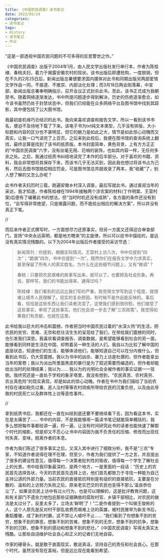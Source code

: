 ```yaml
---
title: 《中国农民调查》读书笔记
date: 2022/05/24
categories:
- 读书笔记
tags: 
- History
- 读书笔记
- 作业
---
```


“这是一部透视中国农民问题的不可多得的反思警世之作。”

《中国农民调查》出版于2004年1月，由人民文学出版社发行单行本，作者为陈桂棣、春桃夫妇，着力于揭露安徽农村的现状。该书出版后即遭抢购，一度脱销，但在不久的2月25日后，新闻出版总署便要求国内媒体对此书和同期出版另两部爱情文学作品一同，不报道、不推崇、内部淡化处理；而3月18日两会刚落幕，中宣部、新闻出版总署奉明确指示，召开会议正式封杀此书。至此，该书正式成为我朝禁书。随着网络逐渐发达，书中所提问题逐步得到解决，历史的伤疤逐渐愈合，如今该书虽然仍处于封禁状态中，但我们已经能在众多网络平台及图书馆中找到其踪影，其中便包括了公大图书馆。

<!-- more -->

我最初是机缘巧合结识的此书。我向来喜欢调查和报告文学，所以一看到该书书名，便迫不及待地下载了下来。该电子书为txt纯文本类型，几乎没有排版，大小标题和内容的区分也不甚明显，但它的魅力是如此之大，情节是如此惊心动魄而又真实，让我一口气读完了上百页。之后来到此校后，我便在图书馆的查询系统上翻找，最终总算是找到了该书的纸质版。本书封面简单，黄色背景，上有方方正正的“中国农民调查”六字，没有丝毫无用、花哨的装饰，也如其内容一样，无任何多余之处。之后，我通过纸质书纠结地读完了本作的后半部分。对于喜欢的书籍、资料，我会非常想将其保存下来，而该书几乎无法买到，因此我也想过将该书占为己有，然后去图书馆赔偿相应罚金，可是图书馆总共就收录了两本，我“收藏”了，别人想了解的又怎么办呢？

此书作者夫妇历时三载，跑遍安徽乡村深入调查，最后写就此书。通过查阅当年的采访，我才知道，作者陈桂棣在1994年接触两个涉农案的材料(丁作明案、王营村案)后便有了编著此书的想法，但“当时时机还没有成熟”，各方面的条件还没有到位，“会写得非常绝望，只是揭露问题，而不能给出相应的解决方案”，所以并没有真正下笔。



//

而后来作者正式撰写时，一方面想尽力还原事实，但另一方面又还得迎合审查部门，宣扬“中央永远英明，都是地方瞎来”的主旋律，所以可以说书中描绘的，是远没有真实情况残酷的。以下为2004年出版后作者接受的采访节选：


> 新闻周刊：你提到，根据实际情况，王营村上访八次，书中仅提到“四次”；“跪旗”四次，书中仅提到“一次”。既然你们在报告文学中力求真实，甚至保留了所有人的真实姓名，为什么在这些细节问题上，又有“微调”？
> 
> 春桃：只要把农民艰难的故事写出来，就可以了。也要顾及社会形象。再说，那样写，我们的书能出得来、通得过吗？
> 
> 陈桂棣：我们看到的远远比我们写的严重。我觉得文学写到这个程度，就很难让城市人民理解了。现实的复杂原因，有时候不是作品能反映的。事后看，恰恰是这些东西让我们读者流泪了。这使我们感到很欣慰。他们接受了这些事实，审视了这些事实。他们也会进一步去了解“三农政策”。我觉得如果我们有贡献，也就在这里。

此书给我以巨大的冲击和震撼，作者把当时中国农民过着的“水深火热”的生活，把农民的贫穷、苦难、无奈和悲壮活生生的呈现给了我们，在带给我们震撼的同时，也引发我们深思。我喜欢看调查报告、调查数据，是希望能够看到社会的另一面，能够看到同样是生活在中国、却熬着另一种生活的人们。我自以为比较了解中国的底层状态，知道他们的生活，能够体谅他们，能够知道自己可以在分内做什么，但看到此书后，仍大受震撼。我以为书中的凶杀、暴力上访是杜撰的，但作者能拿出当年的案卷；我以为派出所里面黑皮的暴行是为了叙述需要而编造的，但作者却能给出当时的处理结果；我以为...... 我以为的光明社会全被作者的事实证据一一驳倒。我终究还是一直处于学校的象牙塔里，我没有想到，“农民真苦、农村真穷、农业真危险”的现实表现，却是如此的惊心动魄。作者在书中为我们描绘了当初农村存在诸如税负过重、恶人治村等等农村顽疾所带给农民的沉重负担，以及由此导致的村民死亡以及群体性上访等恶性事件。

//

拿到纸质书后，我都还在一直在纠结到底还要不要继续看下去，因为看这本书，实在是太痛苦了...... 书中的内容，不是我能够用一篇读书笔记就能简单概括的，我多么想把每件事都给讲一遍，捋一遍，让没有时间研究此书的读者也能快速了解那个时代的缩影，但是却又不忍心让书中内容因为我不负责任的压缩、修改而出现任何失真、变味，脱离作者的本意。


作者为我们陈述了很多事实之后，又深入其中进行了细致分析。我不是“三农”专家，不知道作者说得在理不在理，但至少，作者为我们提供了一方之言，并且提出了很多的建设性意见，值得每一个决策者批判性的吸收，值得每一个学生了解社会上的光景。书中给我印象最深的，是两个地方，一是里面的一段话：“历史上的农民首先选择告状，今天的农民首先选择上访，他们首先都致力于寻找一种能为自己主持公道的外部力量。当前农民的直接抵抗特别是有组织的直接抵抗，主要是在分散的、温和的上访努力失败之后，原来老实巴交的农民也变得不那么‘温良恭俭让’了。如果说农民上访中有过火行为，也是可以理解的，这是批评教育问题，这和有关部门不遗余力地包庇那些证据确凿的腐败村官、乡镇干部相比，对农民的做法是太过分了，反差太多了，立场太‘鲜明’了！”二是作者提到一个叫做王俊彬的人，这个人原先是反对村干部乱收费而艰难上访的英雄，被村民推举为新支书后，重蹈覆辙，成了新的村霸，这不禁让人嘘吁不止...... “我们看到了你想象不到的贫穷，想象不到的罪恶，想象不到的苦难，想象不到的无奈，想象不到的抗争，想象不到的沉默，想象不到的感动和想象不到的悲壮。”《中国农民调查》写得太真实太残酷，让那些自诩维护社会良心和正义的记者们无地自容。

作家的硬骨头，就是敢于直面现实，敢说真话，坚持自己的责任和社会良心。在那个时代，虽然没有现在富裕，但是远比现在能看到希望。

